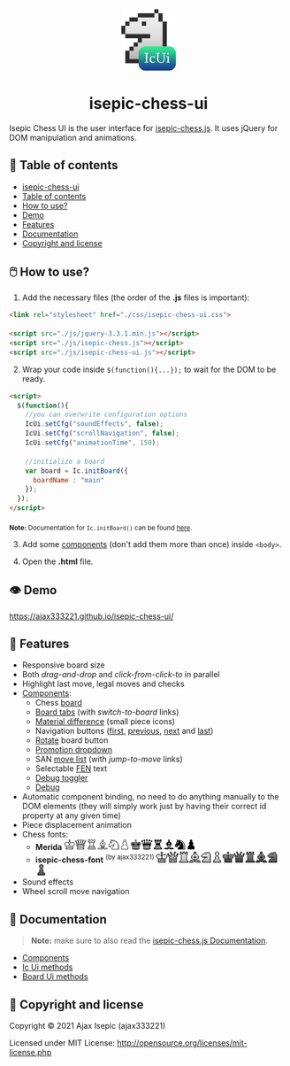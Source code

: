 <p align="center"><a href="https://github.com/ajax333221/isepic-chess-ui"><img width="100" src="https://github.com/ajax333221/isepic-chess-ui/raw/master/css/images/ic_ui_logo.png" alt="IcUi logo"></a></p>

<h1 align="center">isepic-chess-ui</h1>

Isepic Chess UI is the user interface for [isepic-chess.js](https://github.com/ajax333221/isepic-chess). It uses jQuery for DOM manipulation and animations.

:pushpin: Table of contents
-------------

- [isepic-chess-ui](https://github.com/ajax333221/isepic-chess-ui#isepic-chess-ui)
- [Table of contents](https://github.com/ajax333221/isepic-chess-ui#pushpin-table-of-contents)
- [How to use?](https://github.com/ajax333221/isepic-chess-ui#computer_mouse-how-to-use)
- [Demo](https://github.com/ajax333221/isepic-chess-ui#eye-demo)
- [Features](https://github.com/ajax333221/isepic-chess-ui#rocket-features)
- [Documentation](https://github.com/ajax333221/isepic-chess-ui#book-documentation)
- [Copyright and license](https://github.com/ajax333221/isepic-chess-ui#page_facing_up-copyright-and-license)

:computer_mouse: How to use?
-------------

1. Add the necessary files (the order of the **.js** files is important):

```html
<link rel="stylesheet" href="./css/isepic-chess-ui.css">

<script src="./js/jquery-3.3.1.min.js"></script>
<script src="./js/isepic-chess.js"></script>
<script src="./js/isepic-chess-ui.js"></script>
```

2. Wrap your code inside `$(function(){...});` to wait for the DOM to be ready.

```html
<script>
  $(function(){
    //you can overwrite configuration options
    IcUi.setCfg("soundEffects", false);
    IcUi.setCfg("scrollNavigation", false);
    IcUi.setCfg("animationTime", 150);
    
    //initialize a board
    var board = Ic.initBoard({
      boardName : "main"
    });
  });
</script>
```
<sub>**Note:** Documentation for `Ic.initBoard()` can be found [here](https://github.com/ajax333221/isepic-chess/blob/master/docs/ic-methods.md#ic-methods).</sub>

3. Add some [components](https://ajax333221.github.io/isepic-chess-ui/components.html) (don't add them more than once) inside `<body>`.

4. Open the **.html** file.

:eye: Demo
-------------

https://ajax333221.github.io/isepic-chess-ui/

:rocket: Features
-------------

- Responsive board size
- Both *drag-and-drop* and *click-from-click-to* in parallel
- Highlight last move, legal moves and checks
- [Components](https://ajax333221.github.io/isepic-chess-ui/components.html):
	- Chess [board](https://ajax333221.github.io/isepic-chess-ui/components.html#board)
	- [Board tabs](https://ajax333221.github.io/isepic-chess-ui/components.html#board_tabs) (with *switch-to-board* links)
	- [Material difference](https://ajax333221.github.io/isepic-chess-ui/components.html#material_diff) (small piece icons)
	- Navigation buttons ([first](https://ajax333221.github.io/isepic-chess-ui/components.html#first), [previous](https://ajax333221.github.io/isepic-chess-ui/components.html#previous), [next](https://ajax333221.github.io/isepic-chess-ui/components.html#next) and [last](https://ajax333221.github.io/isepic-chess-ui/components.html#last))
	- [Rotate](https://ajax333221.github.io/isepic-chess-ui/components.html#rotate) board button
	- [Promotion dropdown](https://ajax333221.github.io/isepic-chess-ui/components.html#promote)
	- SAN [move list](https://ajax333221.github.io/isepic-chess-ui/components.html#move_list) (with *jump-to-move* links)
	- Selectable [FEN](https://ajax333221.github.io/isepic-chess-ui/components.html#fen) text
	- [Debug toggler](https://ajax333221.github.io/isepic-chess-ui/components.html#debug_toggler)
	- [Debug](https://ajax333221.github.io/isepic-chess-ui/components.html#debug)
- Automatic component binding, no need to do anything manually to the DOM elements (they will simply work just by having their correct id property at any given time)
- Piece displacement animation
- Chess fonts:
	- **Merida** <img src="./css/images/chess-fonts/merida/wk.png" width="20"><img src="./css/images/chess-fonts/merida/wq.png" width="20"><img src="./css/images/chess-fonts/merida/wr.png" width="20"><img src="./css/images/chess-fonts/merida/wb.png" width="20"><img src="./css/images/chess-fonts/merida/wn.png" width="20"><img src="./css/images/chess-fonts/merida/wp.png" width="20"><img src="./css/images/chess-fonts/merida/bk.png" width="20"><img src="./css/images/chess-fonts/merida/bq.png" width="20"><img src="./css/images/chess-fonts/merida/br.png" width="20"><img src="./css/images/chess-fonts/merida/bb.png" width="20"><img src="./css/images/chess-fonts/merida/bn.png" width="20"><img src="./css/images/chess-fonts/merida/bp.png" width="20">
	- **isepic-chess-font** <sup>(by ajax333221)</sup> <img src="./css/images/chess-fonts/isepic/wk.png" width="20"><img src="./css/images/chess-fonts/isepic/wq.png" width="20"><img src="./css/images/chess-fonts/isepic/wr.png" width="20"><img src="./css/images/chess-fonts/isepic/wb.png" width="20"><img src="./css/images/chess-fonts/isepic/wn.png" width="20"><img src="./css/images/chess-fonts/isepic/wp.png" width="20"><img src="./css/images/chess-fonts/isepic/bk.png" width="20"><img src="./css/images/chess-fonts/isepic/bq.png" width="20"><img src="./css/images/chess-fonts/isepic/br.png" width="20"><img src="./css/images/chess-fonts/isepic/bb.png" width="20"><img src="./css/images/chess-fonts/isepic/bn.png" width="20"><img src="./css/images/chess-fonts/isepic/bp.png" width="20">
- Sound effects
- Wheel scroll move navigation

:book: Documentation
-------------

> **Note:** make sure to also read the [isepic-chess.js Documentation](https://github.com/ajax333221/isepic-chess#book-documentation).

- [Components](https://ajax333221.github.io/isepic-chess-ui/components.html)
- [Ic Ui methods](https://github.com/ajax333221/isepic-chess-ui/blob/master/docs/ic-ui-methods.md#ic-ui-methods)
- [Board Ui methods](https://github.com/ajax333221/isepic-chess-ui/blob/master/docs/board-ui-methods.md#board-ui-methods)

:page_facing_up: Copyright and license
-------------

Copyright © 2021 Ajax Isepic (ajax333221)

Licensed under MIT License: http://opensource.org/licenses/mit-license.php
